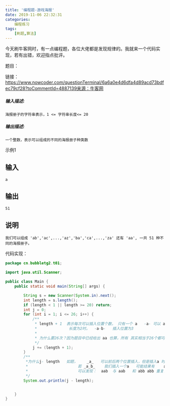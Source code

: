 ```yaml
---
title: '编程题-游戏海报'
date: 2019-11-06 22:32:31
categories:
	编程练习
tags:
	[刷题,算法]
---
```


今天刷牛客网时，有一点编程题，各位大佬都是发现规律的。我就来一个代码实现，若有出错，欢迎指点批评。

题目：

链接：https://www.nowcoder.com/questionTerminal/6a6a0e4d6dfa4d89acd73bdfec79cf28?toCommentId=4887139来源：牛客网

##### **输入描述:**

```
海报册子的字符串表示，1 <= 字符串长度<= 20
```

##### **输出描述:**

```
一个整数，表示可以组成的不同的海报册子种类数
```

示例1

## 输入

```
a
```

## 输出

```
51
```

## 说明

```
我们可以组成 'ab','ac',...,'az','ba','ca',...,'za' 还有 'aa', 一共 51 种不同的海报册子。
```





代码实现：

```java
package cn.bubbletg2.t01;

import java.util.Scanner;

public class Main {
    public static void main(String[] args) {

        String s = new Scanner(System.in).next();
        int length = s.length();
        if (length < 1 || length >= 20) return;
        int j = 0;
        for (int i = 1; i <= 26; i++) {
            /**
             * length + 1  表示每次可以插入位置个数， 只有一个 a   -a- 可以 ab  或者ba   两个位置
             *              长度为2时。  -a-b-   插入位置为3
             *
             * 为什么要26次？因为题目中已经给出 aa 也算，所有 其实相当于26个都可以进行。
             */
            j += (length + 1);
        }
        /**
         *为什么j- length   如题，    _a_   可以前后两个位置插入，但是插入a 时， aa 与 aa 算同一个
         *                      若 _a_b_    我们插入一个a   可能结果有    aab   aab  aba   我们在插入一个b    aab abb abb
         *                      可以发现：  aab  与 aab   和 abb abb 重复了    长度为多少，重复多少次。所以减去长度。
         */
        System.out.println(j - length);


    }
}
```